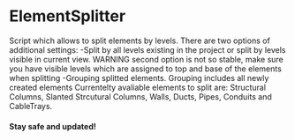 # ElementSplitter
Script which allows to split elements by levels. There are two options of additional settings:
  -Split by all levels existing in the project or split by levels visible in current view. WARNING second option is not so stable, make sure you have visible levels which are assigned to top and base of the elements when splitting
  -Grouping splitted elements. Grouping includes all newly created elements
Currentelty avaliable elements to split are: Structural Columns, Slanted Strcutural Columns, Walls, Ducts, Pipes, Conduits and CableTrays.

#### Stay safe and updated!
